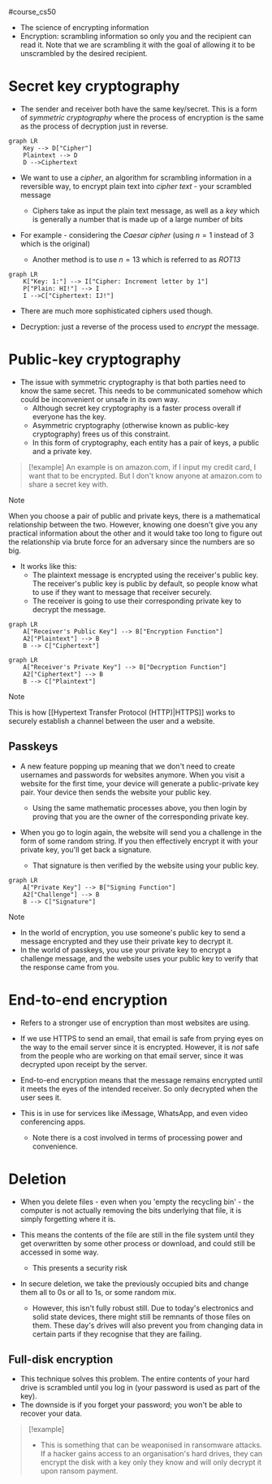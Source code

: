 #course_cs50

- The science of encrypting information
- Encryption: scrambling information so only you and the recipient can read it. Note that we are scrambling it with the goal of allowing it to be unscrambled by the desired recipient.

# Secret key cryptography

- The sender and receiver both have the same key/secret. This is a form of *symmetric cryptography* where the process of encryption is the same as the process of decryption just in reverse. 

```mermaid
graph LR
    Key --> D["Cipher"]
    Plaintext --> D
    D -->Ciphertext
```

- We want to use a *cipher*, an algorithm for scrambling information in a reversible way, to encrypt plain text into *cipher text* - your scrambled message
    - Ciphers take as input the plain text message, as well as a *key* which is generally a number that is made up of a large number of bits

- For example - considering the *Caesar cipher* (using $n = 1$ instead of $3$ which is the original)
    - Another method is to use $n = 13$ which is referred to as *ROT13*

```mermaid
graph LR
    K["Key: 1:"] --> I["Cipher: Increment letter by 1"]
    P["Plain: HI!"] --> I
    I -->C["Ciphertext: IJ!"]
```

- There are much more sophisticated ciphers used though.

- Decryption: just a reverse of the process used to *encrypt* the message.

# Public-key cryptography

- The issue with symmetric cryptography is that both parties need to know the same secret. This needs to be communicated somehow which could be inconvenient or unsafe in its own way. 
    - Although secret key cryptography is a faster process overall if everyone has the key.
    - Asymmetric cryptography (otherwise known as public-key cryptography) frees us of this constraint.
    - In this form of cryptography, each entity has a pair of keys, a public and a private key.

> [!example]
> An example is on amazon.com, if I input my credit card, I want that to be encrypted. But I don't know anyone at amazon.com to share a secret key with.

> [!note]
> When you choose a pair of public and private keys, there is a mathematical relationship between the two. However, knowing one doesn't give you any practical information about the other and it would take too long to figure out the relationship via brute force for an adversary since the numbers are so big.

- It works like this:
    - The plaintext message is encrypted using the receiver's public key. The receiver's public key is public by default, so people know what to use if they want to message that receiver securely.
    - The receiver is going to use their corresponding private key to decrypt the message.

```mermaid
graph LR
    A["Receiver's Public Key"] --> B["Encryption Function"]
    A2["Plaintext"] --> B
    B --> C["Ciphertext"]
```

```mermaid
graph LR
    A["Receiver's Private Key"] --> B["Decryption Function"]
    A2["Ciphertext"] --> B
    B --> C["Plaintext"]
```

> [!note]
> This is how [[Hypertext Transfer Protocol (HTTP)|HTTPS]] works to securely establish a channel between the user and a website. 

## Passkeys

- A new feature popping up meaning that we don't need to create usernames and passwords for websites anymore. When you visit a website for the first time, your device will generate a public-private key pair. Your device then sends the website your public key.
    - Using the same mathematic processes above, you then login by proving that you are the owner of the corresponding private key.

- When you go to login again, the website will send you a challenge in the form of some random string. If you then effectively encrypt it with your private key, you'll get back a signature.
    - That signature is then verified by the website using your public key.

```mermaid
graph LR
    A["Private Key"] --> B["Signing Function"]
    A2["Challenge"] --> B
    B --> C["Signature"]
```

> [!note]
> - In the world of encryption, you use someone's public key to send a message encrypted and they use their private key to decrypt it.
> - In the world of passkeys, you use your private key to encrypt a challenge message, and the website uses your public key to verify that the response came from you.

# End-to-end encryption

- Refers to a stronger use of encryption than most websites are using.

- If we use HTTPS to send an email, that email is safe from prying eyes on the way to the email server since it is encrypted. However, it is *not* safe from the people who are working on that email server, since it was decrypted upon receipt by the server.
- End-to-end encryption means that the message remains encrypted until it meets the eyes of the intended receiver. So only decrypted when the user sees it.

- This is in use for services like iMessage, WhatsApp, and even video conferencing apps.
    - Note there is a cost involved in terms of processing power and convenience.

# Deletion

- When you delete files - even when you 'empty the recycling bin' - the computer is not actually removing the bits underlying that file, it is simply forgetting where it is.
- This means the contents of the file are still in the file system until they get overwritten by some other process or download, and could still be accessed in some way.
    - This presents a security risk

- In secure deletion, we take the previously occupied bits and change them all to 0s or all to 1s, or some random mix.
    - However, this isn't fully robust still. Due to today's electronics and solid state devices, there might still be remnants of those files on them. These day's drives will also prevent you from changing data in certain parts if they recognise that they are failing.

## Full-disk encryption

- This technique solves this problem. The entire contents of your hard drive is scrambled until you log in (your password is used as part of the key).
- The downside is if you forget your password; you won't be able to recover your data.

> [!example]
> - This is something that can be weaponised in ransomware attacks. If a hacker gains access to an organisation's hard drives, they can encrypt the disk with a key only they know and will only decrypt it upon ransom payment.
